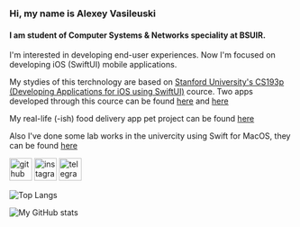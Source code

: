 ### Hi, my name is Alexey Vasileuski
#### I am student of Computer Systems & Networks speciality at BSUIR.

<!--
**vasilevsky007/vasilevsky007** is a ✨ _special_ ✨ repository because its `README.md` (this file) appears on your GitHub profile.

Here are some ideas to get you started:

- 🔭 I’m currently working on ...
- 🌱 I’m currently learning ...
- 👯 I’m looking to collaborate on ...
- 🤔 I’m looking for help with ...
- 💬 Ask me about ...
- 📫 How to reach me: ...
- 😄 Pronouns: ...
- ⚡ Fun fact: ...
-->

I'm interested in developing end-user experiences. Now I'm focused on developing iOS (SwiftUI) mobile applications.

My stydies of this terchnology are based on [Stanford University's CS193p (Developing Applications for iOS using SwiftUI)](https://cs193p.sites.stanford.edu/) cource.
Two apps developed through this cource can be found [here](https://github.com/vasilevsky007/Cardgame) and [here](https://github.com/vasilevsky007/EmojiArt)

My real-life (-ish) food delivery app pet project can be found [here](https://github.com/vasilevsky007/Shawa)

Also I've done some lab works in the univercity using Swift for MacOS, they can be found [here](https://github.com/vasilevsky007/SwiftLabs7Term)

[<img src='https://cdn.jsdelivr.net/npm/simple-icons@3.0.1/icons/github.svg' alt='github' height='40'>](https://github.com/vasilevsky007)  [<img src='https://cdn.jsdelivr.net/npm/simple-icons@3.0.1/icons/instagram.svg' alt='instagram' height='40'>](https://www.instagram.com/vasilevsky_a/)  [<img src='https://cdn.jsdelivr.net/npm/simple-icons@3.0.1/icons/telegram.svg' alt='telegram' height='40'>](https://t.me/vasilevsky_a)

![Top Langs](https://github-readme-stats.vercel.app/api/top-langs/?username=vasilevsky007&layout=compact&show_icons=true&theme=transparent)

![My GitHub stats](https://github-readme-stats.vercel.app/api?username=vasilevsky007&show_icons=true&theme=transparent)
